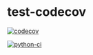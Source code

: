 # test-codecov


[![codecov](https://codecov.io/gh/Rebeca98/test-codecov/graph/badge.svg?token=7HV6OARXSI)](https://codecov.io/gh/Rebeca98/test-codecov)

[![python-ci](https://github.com/Rebeca98/test-codecov/actions/workflows/ci.yaml/badge.svg)](https://github.com/Rebeca98/test-codecov/actions)
